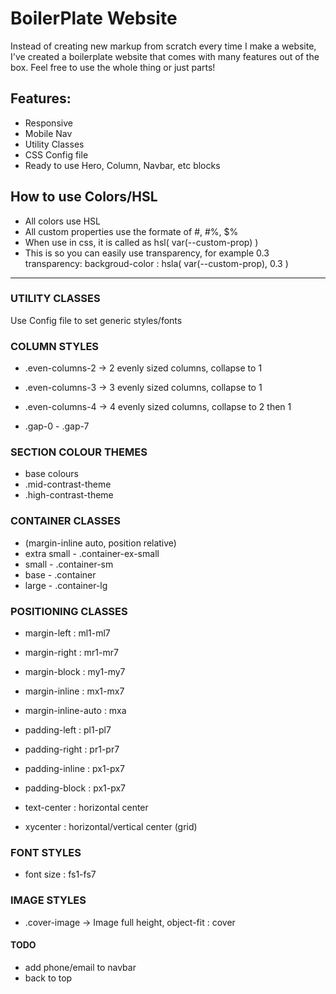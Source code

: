# BoilerPlate Website
Instead of creating new markup from scratch every time I make a website, I've created a boilerplate website that comes with many features out of the box. Feel free to use the whole thing or just parts!

## Features:
- Responsive
- Mobile Nav
- Utility Classes
- CSS Config file
- Ready to use Hero, Column, Navbar, etc blocks



## How to use Colors/HSL
- All colors use HSL
- All custom properties use the formate of #, #%, $%
- When use in css, it is called as hsl( var(--custom-prop) )
- This is so you can easily use transparency, for example 0.3 transparency:
    backgroud-color : hsla( var(--custom-prop), 0.3 )

---

### UTILITY CLASSES
Use Config file to set generic styles/fonts


### COLUMN STYLES
- .even-columns-2 -> 2 evenly sized columns, collapse to 1 
- .even-columns-3 -> 3 evenly sized columns, collapse to 1 
- .even-columns-4 -> 4 evenly sized columns, collapse to 2 then 1

- .gap-0 - .gap-7 


### SECTION COLOUR THEMES
- base colours
- .mid-contrast-theme
- .high-contrast-theme


### CONTAINER CLASSES
- (margin-inline auto, position relative)
- extra small - .container-ex-small
- small - .container-sm
- base - .container
- large - .container-lg


### POSITIONING CLASSES
- margin-left : ml1-ml7
- margin-right : mr1-mr7
- margin-block : my1-my7
- margin-inline : mx1-mx7
- margin-inline-auto :  mxa

- padding-left : pl1-pl7
- padding-right : pr1-pr7
- padding-inline : px1-px7
- padding-block : px1-px7

- text-center : horizontal center
- xycenter : horizontal/vertical center (grid)


### FONT STYLES
- font size : fs1-fs7


### IMAGE STYLES
- .cover-image -> Image full height, object-fit : cover


#### TODO
- add phone/email to navbar
- back to top